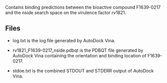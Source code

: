 Contains binding predictions between the bioactive compound F1639-0217 and the nside search space on the virulence factor rv1821.

## Files

- log.txt is the log file generated by AutoDock Vina.

- rv1821_F1639-0217_nside.pdbqt is the PDBQT file generated by AutoDock Vina containing the orientation and binding location of F1639-0217.

- stdoe.txt is the combined STDOUT and STDERR output of AutoDock Vina.

